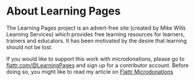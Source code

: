 # About Learning Pages

The Learning Pages project is an advert-free site (created by Mike Wills Learning Services) which provides free learning resources for learners, trainers and educators. It has been motivated by the desire that learning should not be lost.

If you would like to support this work with microdonations, please go to [flattr.com/@LearningPages](https://flattr.com/@LearningPages) and sign up for a contributor account. Before doing so, you might like to read my article on [Flattr Microdonations](https://mwlsdotcom.github.io/finance/flattr-microdonations/)
